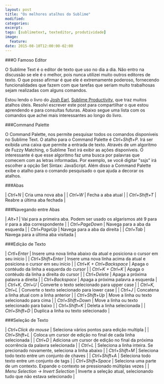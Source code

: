 ```yaml
---
layout: post
title: "Os melhores atalhos do Sublime"
modified:
categories: 
excerpt:
tags: [sublimetext, texteditor, produtividade]
image:
  feature:
date: 2015-08-10T12:00:00-02:00
---
```


###O Famoso Editor

O Sublime Text é o editor de texto que uso no dia a dia. Não entro na discussão se ele é o melhor, pois nunca utilizei muito outros editores de texto. 
O que posso afirmar é que ele é extremamente poderoso, fornecendo funcionalidades que fazem com que tarefas que seriam muito trabalhosas sejam realizadas com alguns comandos. 

Estou lendo o livro do [Josh Earl](https://twitter.com/josh_earl), [Sublime Productivity](https://leanpub.com/sublime-productivity), que traz muitos atalhos úteis. Resolvi escrever este post para compartilhar o que estou aprendendo e para consultas futuras. Abaixo segue uma lista com os comandos que achei mais interessantes ao longo do livro.

###Command Palette

O Command Palette, nos permite pesquisar todos os comandos disponíveis no Sublime Text. O atalho para o Command Palette é *Ctrl+Shift+P*. Irá ser exibida uma caixa que permite a entrada de texto. Através de um algoritmo de Fuzzy Matching, o Sublime Text irá exibir as ações disponíveis. O interessante é que esse algoritmo faz uma
busca por palavras que comecem com as letras informadas. Por exemplo, se você digitar "ssjs" irá escolher a opção Set Sintax: JavaScript. Além disso a Command Palette exibe o atalho para o comando pesquisado o que ajuda a decorar os atalhos.

###Abas

| *Ctrl+N* | Cria uma nova aba |
| *Ctrl+W* | Fecha a aba atual |
| *Ctrl+Shift+T* | Reabre a última aba fechada |

###Navegando entre Abas

| *Alt+1* | Vai para a primeira aba. Podem ser usado os algarismos até 9 para ir para a aba correspondente |
| *Ctrl+PageDown* | Navega para a aba da esquerda |
| *Ctrl+PageUp* | Navega para a aba da direita |
| *Ctrl+Tab* | Navega para a última aba visitada |

###Edição de Texto 

| *Crtl+Enter* | Insere uma nova linha abaixo da atual e posiciona o cursor em seu início |
| *Ctrl+Shift+Enter* | Insere uma nova linha acima da atual e posiciona o cursor em seu início |
| *Ctrl+K + Ctrl+Backspace* | Apaga o contéudo da linha a esquerda do cursor |
| *Ctrl+K + Ctrl+K* | Apaga o contéudo da linha a direita do cursor |
| *Ctrl+Delete* | Apaga a próxima palavra a direita |
| *Ctrl+Backspace* | Apaga a próxima palavra a esquerda |
| *Ctrl+K, Ctrl+U* | Converte o texto selecionado para upper case |
| *Ctrl+K, Ctrl+L* | Converte o texto selecionado para lower case |
| *Ctrl+J* | Concatena a linha atual com a linha anterior |
| *Ctrl+Shift+Up* | Move a linha ou texto selecionado para cima  |
| *Ctrl+Shift+Down* | Move a linha ou texto selecionado para baixo |
| *Ctrl+Shift+K* | Deleta a linha selecionada |
| *Ctrl+Shift+D* | Duplica a linha ou texto selecionado |

###Seleção de Texto 

| *Ctrl+Click do mouse* | Seleciona vários pontos para edição multipla |
| *Ctrl+Shift+L* | Coloca um cursor de edição no final de cada linha selecionada |
| *Ctrl+D* | Adiciona um cursor de edição no final da próxima ocorrência da palavra selecionada |
| *Ctrl+L* | Seleciona a linha inteira. Se precionado novamente, seleciona a linha abaixo |
| *Ctrl+Shift+M* | Seleciona todo texto entre um conjunto de chaves |
| *Ctrl+Shift+A* | Seleciona todo texto entre um conjunto de tags |
| *Ctrl+Shift+Space* | Seleciona uma parte de um contexto. Expande o contexto se pressionado múltiplas vezes |
| *Menu Selection -> Invert Selection* | Inverte a seleção atual, selecionando tudo que não estava selecionado |